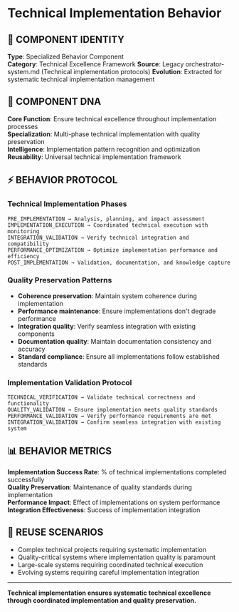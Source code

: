 # Technical Implementation Behavior

## 🎯 COMPONENT IDENTITY
**Type**: Specialized Behavior Component  
**Category**: Technical Excellence Framework
**Source**: Legacy orchestrator-system.md (Technical implementation protocols)
**Evolution**: Extracted for systematic technical implementation management

## 🧬 COMPONENT DNA
**Core Function**: Ensure technical excellence throughout implementation processes  
**Specialization**: Multi-phase technical implementation with quality preservation  
**Intelligence**: Implementation pattern recognition and optimization
**Reusability**: Universal technical implementation framework

## ⚡ BEHAVIOR PROTOCOL

### Technical Implementation Phases
```
PRE_IMPLEMENTATION → Analysis, planning, and impact assessment
IMPLEMENTATION_EXECUTION → Coordinated technical execution with monitoring
INTEGRATION_VALIDATION → Verify technical integration and compatibility
PERFORMANCE_OPTIMIZATION → Optimize implementation performance and efficiency
POST_IMPLEMENTATION → Validation, documentation, and knowledge capture
```

### Quality Preservation Patterns
- **Coherence preservation**: Maintain system coherence during implementation
- **Performance maintenance**: Ensure implementations don't degrade performance
- **Integration quality**: Verify seamless integration with existing components
- **Documentation quality**: Maintain documentation consistency and accuracy
- **Standard compliance**: Ensure all implementations follow established standards

### Implementation Validation Protocol
```
TECHNICAL_VERIFICATION → Validate technical correctness and functionality
QUALITY_VALIDATION → Ensure implementation meets quality standards
PERFORMANCE_VALIDATION → Verify performance requirements are met
INTEGRATION_VALIDATION → Confirm seamless integration with existing system
```

## 📊 BEHAVIOR METRICS
**Implementation Success Rate**: % of technical implementations completed successfully  
**Quality Preservation**: Maintenance of quality standards during implementation  
**Performance Impact**: Effect of implementations on system performance  
**Integration Effectiveness**: Success of implementation integration

## 🎯 REUSE SCENARIOS
- Complex technical projects requiring systematic implementation
- Quality-critical systems where implementation quality is paramount
- Large-scale systems requiring coordinated technical execution
- Evolving systems requiring careful implementation integration

---
**Technical implementation ensures systematic technical excellence through coordinated implementation and quality preservation.**